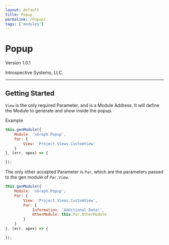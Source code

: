 ```yaml
---
layout: default
title: Popup
permalink: /Popup/
tags: ['modules']
---
```

# Popup

Version 1.0.1

Introspective Systems, LLC.

---

## Getting Started

`View` is the only required Parameter, and is a Module Address. It will define the Module to generate and show inside the popup.

Example

``` javascript
this.genModule({
    Module: 'xGraph.Popup',
    Par: {
        View: 'Project.Views.CustomView'
    }
}, (err, apex) => {

});
```

The only other accepted Parameter is `Par`, which are the parameters passed to the gen module of `Par.View`.

``` javascript
this.genModule({
    Module: 'xGraph.Popup',
    Par: {
        View: 'Project.Views.CustomView',
        Par: {
            Information: 'Additional Data!',
            OtherModule: this.Par.OtherModule
        }
    }
}, (err, apex) => {

});
```
